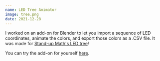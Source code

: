 ```yaml
---
name: LED Tree Animator
image: tree.png
date: 2021-12-28
---
```


I worked on an add-on for Blender to let you import a sequence of LED coordinates, animate the colors, and export those colors as a .CSV file. It was made for [Stand-up Math's LED tree](https://www.youtube.com/watch?v=WuMRJf6B5Q4)!

You can try the add-on for yourself [here](https://github.com/ambiguousname/ParkerTreeBlenderAddOn).